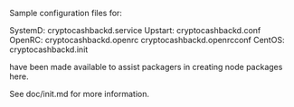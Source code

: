 Sample configuration files for:

SystemD: cryptocashbackd.service
Upstart: cryptocashbackd.conf
OpenRC:  cryptocashbackd.openrc
         cryptocashbackd.openrcconf
CentOS:  cryptocashbackd.init

have been made available to assist packagers in creating node packages here.

See doc/init.md for more information.
